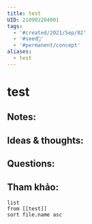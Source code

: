 ```yaml
---
title: test
UID: 210902204001
tags:
  - '#created/2021/Sep/02'
  - '#seed🥜'
  - '#permanent/concept'
aliases:
  - test
---
```

# test

## Notes:


## Ideas & thoughts:

## Questions:


## Tham khảo:
```dataview
list
from [[test]]
sort file.name asc
```